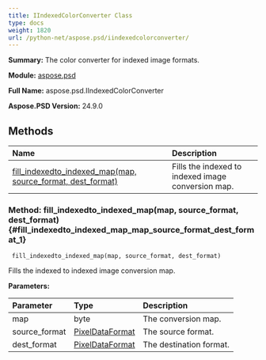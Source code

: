 ```yaml
---
title: IIndexedColorConverter Class
type: docs
weight: 1820
url: /python-net/aspose.psd/iindexedcolorconverter/
---
```


**Summary:** The color converter for indexed image formats.

**Module:** [aspose.psd](/psd/python-net/aspose.psd/)

**Full Name:** aspose.psd.IIndexedColorConverter

**Aspose.PSD Version:** 24.9.0

## **Methods**
| **Name** | **Description** |
| :- | :- |
| [fill_indexedto_indexed_map(map, source_format, dest_format)](#fill_indexedto_indexed_map_map_source_format_dest_format_1) | Fills the indexed to indexed image conversion map. |


### Method: fill_indexedto_indexed_map(map, source_format, dest_format) {#fill_indexedto_indexed_map_map_source_format_dest_format_1}


```
 fill_indexedto_indexed_map(map, source_format, dest_format) 
```

Fills the indexed to indexed image conversion map.

**Parameters:**

| Parameter | Type | Description |
| :- | :- | :- |
| map | byte | The conversion map. |
| source_format | [PixelDataFormat](/psd/python-net/aspose.psd/pixeldataformat) | The source format. |
| dest_format | [PixelDataFormat](/psd/python-net/aspose.psd/pixeldataformat) | The destination format. |

